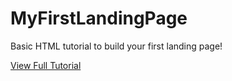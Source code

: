 # MyFirstLandingPage
Basic HTML tutorial to build your first landing page!

[View Full Tutorial](https://www.notion.so/vancefamily/How-to-Build-a-Landing-Page-dfd4ad8e37e44f8b8e7430aa11fbb169 "MyFirstLandingPage")
